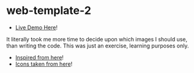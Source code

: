 # web-template-2

 - [Live Demo Here](https://space-hound.github.io/web-template-2/)!

It literally took me more time to decide upon which images I should use, than writing the code. This was just an exercise, learning purposes only.

 - [Inspired from here](https://www.wix.com/website-template/view/html/1903?siteId=d7b2ff03-410b-4223-8b4b-5d2ae33245a7&metaSiteId=e539b37a-e7ab-4c31-9dda-64c0809eb930&originUrl=https%3A%2F%2Fwww.wix.com%2Fwebsite%2Ftemplates&fbclid=IwAR2acoKiRxGDVfSK21xfX3_trZX8kHxCA1Y8htBBoPogW2SI_bXzeNzJlkw#)!
 - [Icons taken from here](https://www.flaticon.com/authors/simpleicon)!
